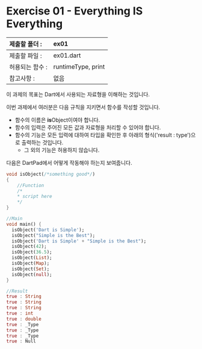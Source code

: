 # Exercise 01 - Everything **IS** Everything

| 제출할 폴더 :   | ex01               |
| :-------------- | :----------------- |
| 제출할 파일 :   | ex01.dart          |
| 허용되는 함수 : | runtimeType, print |
| 참고사항 :      | 없음               |

이 과제의 목표는 Dart에서 사용되는 자료형을 이해하는 것입니다.

이번 과제에서 여러분은 다음 규칙을 지키면서 함수를 작성할 것입니다.

- 함수의 이름은 **is**Object이여야 합니다.
- 함수의 입력은 주어진 모든 값과 자료형을 처리할 수 있어야 합니다.
- 함수의 기능은 모든 입력에 대하여 타입을 확인한 후 아래의 형식('result : type')으로 출력하는 것입니다.
  - 그 외의 기능은 허용하지 않습니다.

다음은 DartPad에서 어떻게 작동해야 하는지 보여줍니다.

```dart
void isObject(/*something good*/)
{
	//Function
	/*
	* script here
	*/
}

//Main
void main() {
  isObject('Dart is Simple');
  isObject("Simple is the Best");
  isObject('Dart is Simple' + "Simple is the Best");
  isObject(42);
  isObject(36.5);
  isObject(List);
  isObject(Map);
  isObject(Set);
  isObject(null);
}
```

```dart
//Result 
true : String
true : String
true : String
true : int
true : double
true : _Type
true : _Type
true : _Type
true : Null
```